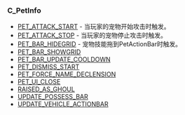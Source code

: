 ### C\_PetInfo

* [PET\_ATTACK\_START](https://wow.gamepedia.com/PET_ATTACK_START) - 当玩家的宠物开始攻击时触发。
* [PET\_ATTACK\_STOP](https://wow.gamepedia.com/PET_ATTACK_STOP) - 当玩家的宠物停止攻击时触发。
* [PET\_BAR\_HIDEGRID](https://wow.gamepedia.com/PET_BAR_HIDEGRID) - 宠物技能拖到PetActionBar时触发。
* [PET\_BAR\_SHOWGRID](https://wow.gamepedia.com/PET_BAR_SHOWGRID)
* [PET\_BAR\_UPDATE\_COOLDOWN](https://wow.gamepedia.com/PET_BAR_UPDATE_COOLDOWN)
* [PET\_DISMISS\_START](https://wow.gamepedia.com/PET_DISMISS_START)
* [PET\_FORCE\_NAME\_DECLENSION](https://wow.gamepedia.com/PET_FORCE_NAME_DECLENSION)
* [PET\_UI\_CLOSE](https://wow.gamepedia.com/PET_UI_CLOSE)
* [RAISED\_AS\_GHOUL](https://wow.gamepedia.com/RAISED_AS_GHOUL)
* [UPDATE\_POSSESS\_BAR](https://wow.gamepedia.com/UPDATE_POSSESS_BAR)
* [UPDATE\_VEHICLE\_ACTIONBAR](https://wow.gamepedia.com/UPDATE_VEHICLE_ACTIONBAR)



